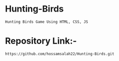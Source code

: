 # Hunting-Birds
    Hunting Birds Game Using HTML, CSS, JS

# Repository Link:-
    https://github.com/hossamsalah22/Hunting-Birds.git
